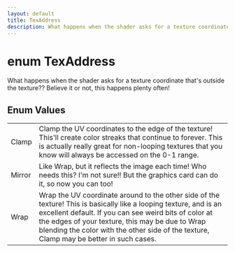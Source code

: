 ```yaml
---
layout: default
title: TexAddress
description: What happens when the shader asks for a texture coordinate that's outside the texture?? Believe it or not, this happens plenty often!
---
```

# enum TexAddress

What happens when the shader asks for a texture coordinate
that's outside the texture?? Believe it or not, this happens plenty
often!

## Enum Values

|  |  |
|--|--|
|Clamp|Clamp the UV coordinates to the edge of the texture! This'll create color streaks that continue to forever. This is actually really great for non-looping textures that you know will always be accessed on the 0-1 range.|
|Mirror|Like Wrap, but it reflects the image each time! Who needs this? I'm not sure!! But the graphics card can do it, so now you can too!|
|Wrap|Wrap the UV coordinate around to the other side of the texture! This is basically like a looping texture, and is an excellent default. If you can see weird bits of color at the edges of your texture, this may be due to Wrap blending the color with the other side of the texture, Clamp may be better in such cases.|
